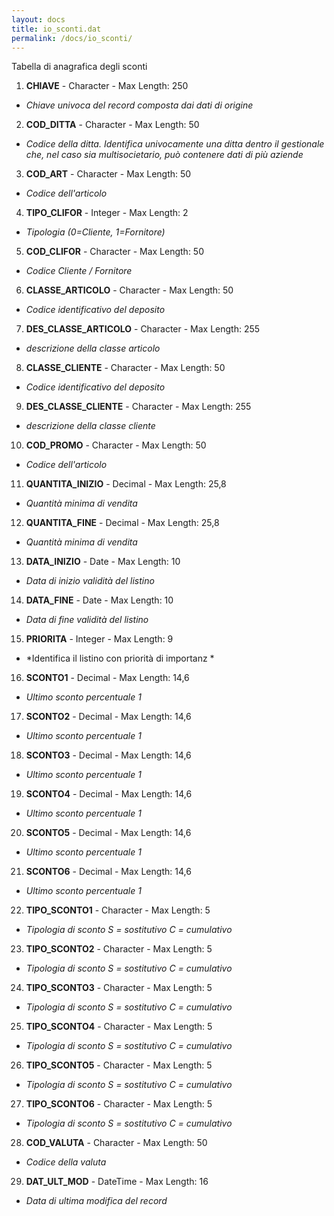 ```yaml
---
layout: docs
title: io_sconti.dat
permalink: /docs/io_sconti/
---
```


Tabella di anagrafica degli sconti

1. **CHIAVE** - Character - Max Length: 250
  * *Chiave univoca del record composta dai dati di origine*
2. **COD_DITTA** - Character - Max Length: 50
  * *Codice della ditta. Identifica univocamente una ditta dentro il gestionale che, nel caso sia multisocietario, può contenere dati di più aziende*
3. **COD_ART** - Character - Max Length: 50
  * *Codice dell'articolo*
4. **TIPO_CLIFOR** - Integer - Max Length: 2
  * *Tipologia (0=Cliente, 1=Fornitore)*
5. **COD_CLIFOR** - Character - Max Length: 50
  * *Codice Cliente / Fornitore*
6. **CLASSE_ARTICOLO** - Character - Max Length: 50
  * *Codice identificativo del deposito*
7. **DES_CLASSE_ARTICOLO** - Character - Max Length: 255
  * *descrizione della classe articolo*
8. **CLASSE_CLIENTE** - Character - Max Length: 50
  * *Codice identificativo del deposito*
9. **DES_CLASSE_CLIENTE** - Character - Max Length: 255
  * *descrizione della classe cliente*
10. **COD_PROMO** - Character - Max Length: 50
  * *Codice dell'articolo*
11. **QUANTITA_INIZIO** - Decimal - Max Length: 25,8
  * *Quantità minima di vendita*
12. **QUANTITA_FINE** - Decimal - Max Length: 25,8
  * *Quantità minima di vendita*
13. **DATA_INIZIO** - Date - Max Length: 10
  * *Data di inizio validità del listino*
14. **DATA_FINE** - Date - Max Length: 10
  * *Data di fine validità del listino*
15. **PRIORITA** - Integer - Max Length: 9
  * *Identifica il listino con priorità di importanz *
16. **SCONTO1** - Decimal - Max Length: 14,6
  * *Ultimo sconto percentuale 1*
17. **SCONTO2** - Decimal - Max Length: 14,6
  * *Ultimo sconto percentuale 1*
18. **SCONTO3** - Decimal - Max Length: 14,6
  * *Ultimo sconto percentuale 1*
19. **SCONTO4** - Decimal - Max Length: 14,6
  * *Ultimo sconto percentuale 1*
20. **SCONTO5** - Decimal - Max Length: 14,6
  * *Ultimo sconto percentuale 1*
21. **SCONTO6** - Decimal - Max Length: 14,6
  * *Ultimo sconto percentuale 1*
22. **TIPO_SCONTO1** - Character - Max Length: 5
  * *Tipologia di sconto S = sostitutivo C = cumulativo*
23. **TIPO_SCONTO2** - Character - Max Length: 5
  * *Tipologia di sconto S = sostitutivo C = cumulativo*
24. **TIPO_SCONTO3** - Character - Max Length: 5
  * *Tipologia di sconto S = sostitutivo C = cumulativo*
25. **TIPO_SCONTO4** - Character - Max Length: 5
  * *Tipologia di sconto S = sostitutivo C = cumulativo*
26. **TIPO_SCONTO5** - Character - Max Length: 5
  * *Tipologia di sconto S = sostitutivo C = cumulativo*
27. **TIPO_SCONTO6** - Character - Max Length: 5
  * *Tipologia di sconto S = sostitutivo C = cumulativo*
28. **COD_VALUTA** - Character - Max Length: 50
  * *Codice della valuta*
29. **DAT_ULT_MOD** - DateTime - Max Length: 16
  * *Data di ultima modifica del record*

